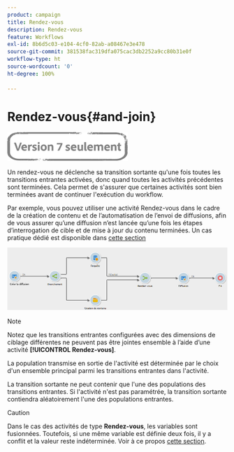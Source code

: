 ```yaml
---
product: campaign
title: Rendez-vous
description: Rendez-vous
feature: Workflows
exl-id: 8b6d5c03-e104-4cf0-82ab-a08467e3e478
source-git-commit: 381538fac319dfa075cac3db2252a9cc80b31e0f
workflow-type: ht
source-wordcount: '0'
ht-degree: 100%

---
```


# Rendez-vous{#and-join}

![](../../assets/v7-only.svg)

Un rendez-vous ne déclenche sa transition sortante qu&#39;une fois toutes les transitions entrantes activées, donc quand toutes les activités précédentes sont terminées. Cela permet de s&#39;assurer que certaines activités sont bien terminées avant de continuer l&#39;exécution du workflow.

Par exemple, vous pouvez utiliser une activité Rendez-vous dans le cadre de la création de contenu et de l’automatisation de l’envoi de diffusions, afin de vous assurer qu’une diffusion n’est lancée qu’une fois les étapes d’interrogation de cible et de mise à jour du contenu terminées. Un cas pratique dédié est disponible dans [cette section](../../delivery/using/automating-via-workflows.md#creating-the-delivery-and-its-content)

![](assets/and-join-usage.png)

>[!NOTE]
>
>Notez que les transitions entrantes configurées avec des dimensions de ciblage différentes ne peuvent pas être jointes ensemble à l’aide d’une activité **[!UICONTROL Rendez-vous]**.

La population transmise en sortie de l&#39;activité est déterminée par le choix d&#39;un ensemble principal parmi les transitions entrantes dans l&#39;activité.

La transition sortante ne peut contenir que l&#39;une des populations des transitions entrantes. Si l&#39;activité n&#39;est pas paramétrée, la transition sortante contiendra aléatoirement l&#39;une des populations entrantes.

>[!CAUTION]
>
>Dans le cas des activités de type **Rendez-vous**, les variables sont fusionnées. Toutefois, si une même variable est définie deux fois, il y a conflit et la valeur reste indéterminée. Voir à ce propos [cette section](javascript-scripts-and-templates.md#event-variables).
